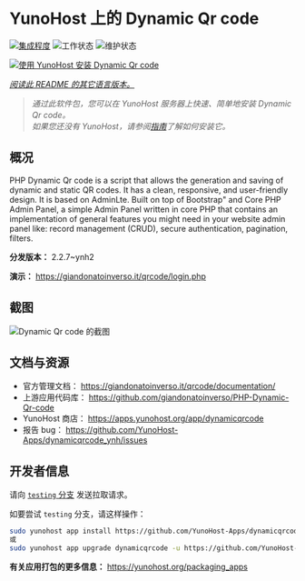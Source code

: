 <!--
注意：此 README 由 <https://github.com/YunoHost/apps/tree/master/tools/readme_generator> 自动生成
请勿手动编辑。
-->

# YunoHost 上的 Dynamic Qr code

[![集成程度](https://dash.yunohost.org/integration/dynamicqrcode.svg)](https://ci-apps.yunohost.org/ci/apps/dynamicqrcode/) ![工作状态](https://ci-apps.yunohost.org/ci/badges/dynamicqrcode.status.svg) ![维护状态](https://ci-apps.yunohost.org/ci/badges/dynamicqrcode.maintain.svg)

[![使用 YunoHost 安装 Dynamic Qr code](https://install-app.yunohost.org/install-with-yunohost.svg)](https://install-app.yunohost.org/?app=dynamicqrcode)

*[阅读此 README 的其它语言版本。](./ALL_README.md)*

> *通过此软件包，您可以在 YunoHost 服务器上快速、简单地安装 Dynamic Qr code。*  
> *如果您还没有 YunoHost，请参阅[指南](https://yunohost.org/install)了解如何安装它。*

## 概况

PHP Dynamic Qr code is a script that allows the generation and saving of dynamic and static QR codes. It has a clean, responsive, and user-friendly design. It is based on AdminLte. Built on top of Bootstrap" and Core PHP Admin Panel, a simple Admin Panel written in core PHP that contains an implementation of general features you might need in your website admin panel like: record management (CRUD), secure authentication, pagination, filters.

**分发版本：** 2.2.7~ynh2

**演示：** <https://giandonatoinverso.it/qrcode/login.php>

## 截图

![Dynamic Qr code 的截图](./doc/screenshots/screenshot.png)

## 文档与资源

- 官方管理文档： <https://giandonatoinverso.it/qrcode/documentation/>
- 上游应用代码库： <https://github.com/giandonatoinverso/PHP-Dynamic-Qr-code>
- YunoHost 商店： <https://apps.yunohost.org/app/dynamicqrcode>
- 报告 bug： <https://github.com/YunoHost-Apps/dynamicqrcode_ynh/issues>

## 开发者信息

请向 [`testing` 分支](https://github.com/YunoHost-Apps/dynamicqrcode_ynh/tree/testing) 发送拉取请求。

如要尝试 `testing` 分支，请这样操作：

```bash
sudo yunohost app install https://github.com/YunoHost-Apps/dynamicqrcode_ynh/tree/testing --debug
或
sudo yunohost app upgrade dynamicqrcode -u https://github.com/YunoHost-Apps/dynamicqrcode_ynh/tree/testing --debug
```

**有关应用打包的更多信息：** <https://yunohost.org/packaging_apps>
